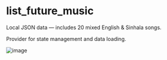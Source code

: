# list_future_music

Local JSON data — includes 20 mixed English & Sinhala songs.

Provider for state management and data loading.

![image](https://github.com/user-attachments/assets/344f9b48-bf4f-4b2b-ad73-df4da60fa4fe)
